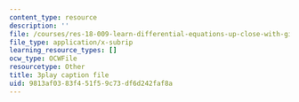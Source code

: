 ```yaml
---
content_type: resource
description: ''
file: /courses/res-18-009-learn-differential-equations-up-close-with-gilbert-strang-and-cleve-moler-fall-2015/9813af0383f451f59c73df6d242faf8a_SMQPt7t0bHk.vtt
file_type: application/x-subrip
learning_resource_types: []
ocw_type: OCWFile
resourcetype: Other
title: 3play caption file
uid: 9813af03-83f4-51f5-9c73-df6d242faf8a
---
```

